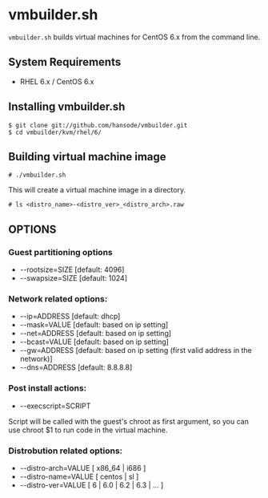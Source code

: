 vmbuilder.sh
============

``vmbuilder.sh`` builds virtual machines for CentOS 6.x from the command line.

System Requirements
-------------------

+ RHEL 6.x / CentOS 6.x

Installing vmbuilder.sh
-----------------------

    $ git clone git://github.com/hansode/vmbuilder.git
    $ cd vmbuilder/kvm/rhel/6/

Building virtual machine image
-------------------------------

    # ./vmbuilder.sh

This will create a virtual machine image in a directory.

    # ls <distro_name>-<distro_ver>_<distro_arch>.raw

OPTIONS
-------

### Guest partitioning options

+ --rootsize=SIZE [default: 4096]
+ --swapsize=SIZE [default: 1024]

###  Network related options:

+ --ip=ADDRESS  [default: dhcp]
+ --mask=VALUE  [default: based on ip setting]
+ --net=ADDRESS [default: based on ip setting]
+ --bcast=VALUE [default: based on ip setting]
+ --gw=ADDRESS  [default: based on ip setting (first valid address in the network)]
+ --dns=ADDRESS [default: 8.8.8.8]

### Post install actions:

+ --execscript=SCRIPT

Script will be called with the guest's chroot as first argument, so you can use chroot $1 <cmd> to run code in the virtual machine.

### Distrobution related options:

+ --distro-arch=VALUE [ x86_64 | i686 ]
+ --distro-name=VALUE [ centos | sl ]
+ --distro-ver=VALUE  [ 6 | 6.0 | 6.2 | 6.3 | ... ]
